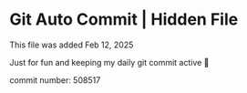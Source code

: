 # Git Auto Commit | Hidden File

This file was added Feb 12, 2025

Just for fun and keeping my daily git commit active 🤪

commit number: 508517

